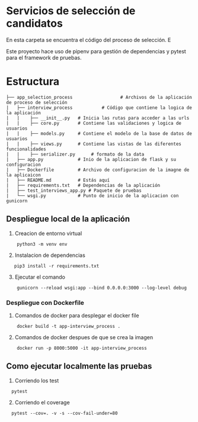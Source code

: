 # Servicios de selección de candidatos

En esta carpeta se encuentra el código del proceso de selección. E


Este proyecto hace uso de pipenv para gestión de dependencias y pytest para el framework de pruebas.

# Estructura

````
├── app_selection_process                  # Archivos de la aplicación de proceso de selección 
|   ├── interview_process           # Código que contiene la logica de la aplicación
|   |    ├── __init__.py   # Inicia las rutas para acceder a las urls
|   |    ├── core.py       # Contiene las validaciones y logica de usuarios
|   |    ├── models.py     # Contiene el modelo de la base de datos de usuarios
|   |    ├── views.py      # Contiene las vistas de las diferentes funcionalidades 
|   |    ├── serializer.py      # formato de la data
|   ├── app.py             # Inio de la aplicacion de flask y su configuracion
|   ├── Dockerfile         # Archivo de configuracion de la imagne de la aplicaicon
|   ├── README.md          # Estás aquí
|   ├── requirements.txt   # Dependencias de la aplicación
|   ├── test_interviews_app.py # Paquete de pruebas
|   └── wsgi.py            # Punto de inicio de la aplicacion con gunicorn 
````

## Despliegue local de la aplicación

1. Creacion de entorno virtual
```shell
    python3 -m venv env
```
2. Instalacion de dependencias 
```shell
   pip3 install -r requirements.txt 
```
3. Ejecutar el comando

```shell
    gunicorn --reload wsgi:app --bind 0.0.0.0:3000 --log-level debug
```
### Despliegue con Dockerfile

1. Comandos de docker para desplegar el docker file
```shell
    docker build -t app-interview_process .
```
2. Comandos de docker despues de que se crea la imagen
```shell
    docker run -p 8000:5000 -it app-interview_process
```

## Como ejecutar localmente las pruebas

1. Corriendo los test
```shell
  pytest
```
2. Corriendo el coverage 
```shell
  pytest --cov=. -v -s --cov-fail-under=80
```


